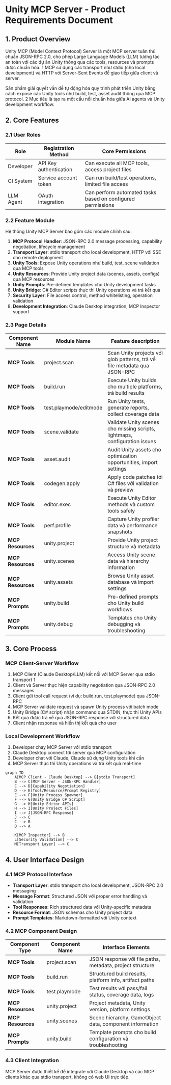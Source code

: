# Unity MCP Server - Product Requirements Document

## 1. Product Overview

Unity MCP (Model Context Protocol) Server là một MCP server tuân thủ chuẩn JSON-RPC 2.0, cho phép Large Language Models (LLM) tương tác an toàn với các dự án Unity thông qua các tools, resources và prompts được chuẩn hóa. <mcreference link="https://modelcontextprotocol.io/docs/concepts/transports" index="1">1</mcreference> MCP sử dụng các transport như stdio (cho local development) và HTTP với Server-Sent Events để giao tiếp giữa client và server.

Sản phẩm giải quyết vấn đề tự động hóa quy trình phát triển Unity bằng cách expose các Unity tools như build, test, asset audit thông qua MCP protocol. <mcreference link="https://modelcontextprotocol.io/docs/learn/architecture" index="2">2</mcreference> Mục tiêu là tạo ra một cầu nối chuẩn hóa giữa AI agents và Unity development workflow.

## 2. Core Features

### 2.1 User Roles

| Role | Registration Method | Core Permissions |
|------|---------------------|------------------|
| Developer | API Key authentication | Can execute all MCP tools, access project files |
| CI System | Service account token | Can run build/test operations, limited file access |
| LLM Agent | OAuth integration | Can perform automated tasks based on configured permissions |

### 2.2 Feature Module

Hệ thống Unity MCP Server bao gồm các module chính sau:

1. **MCP Protocol Handler**: JSON-RPC 2.0 message processing, capability negotiation, lifecycle management
2. **Transport Layer**: stdio transport cho local development, HTTP với SSE cho remote deployment
3. **Unity Tools**: Expose Unity operations như build, test, scene validation qua MCP tools
4. **Unity Resources**: Provide Unity project data (scenes, assets, configs) qua MCP resources
5. **Unity Prompts**: Pre-defined templates cho Unity development tasks
6. **Unity Bridge**: C# Editor scripts thực thi Unity operations và trả kết quả
7. **Security Layer**: File access control, method whitelisting, operation validation
8. **Development Integration**: Claude Desktop integration, MCP Inspector support

### 2.3 Page Details

| Component Name | Module Name | Feature description |
|----------------|-------------|---------------------|
| **MCP Tools** | project.scan | Scan Unity projects với glob patterns, trả về file metadata qua JSON-RPC |
| **MCP Tools** | build.run | Execute Unity builds cho multiple platforms, trả build results |
| **MCP Tools** | test.playmode/editmode | Run Unity tests, generate reports, collect coverage data |
| **MCP Tools** | scene.validate | Validate Unity scenes cho missing scripts, lightmaps, configuration issues |
| **MCP Tools** | asset.audit | Audit Unity assets cho optimization opportunities, import settings |
| **MCP Tools** | codegen.apply | Apply code patches tới C# files với validation và preview |
| **MCP Tools** | editor.exec | Execute Unity Editor methods và custom tools safely |
| **MCP Tools** | perf.profile | Capture Unity profiler data và performance snapshots |
| **MCP Resources** | unity.project | Provide Unity project structure và metadata |
| **MCP Resources** | unity.scenes | Access Unity scene data và hierarchy information |
| **MCP Resources** | unity.assets | Browse Unity asset database và import settings |
| **MCP Prompts** | unity.build | Pre-defined prompts cho Unity build workflows |
| **MCP Prompts** | unity.debug | Templates cho Unity debugging và troubleshooting |

## 3. Core Process

### MCP Client-Server Workflow
1. MCP Client (Claude Desktop/LLM) kết nối với MCP Server qua stdio transport <mcreference link="https://modelcontextprotocol.io/docs/concepts/transports" index="1">1</mcreference>
2. Client và Server thực hiện capability negotiation qua JSON-RPC 2.0 messages
3. Client gửi tool call request (ví dụ: build.run, test.playmode) qua JSON-RPC
4. MCP Server validate request và spawn Unity process với batch mode
5. Unity Bridge (C# script) nhận command qua STDIN, thực thi Unity APIs
6. Kết quả được trả về qua JSON-RPC response với structured data
7. Client nhận response và hiển thị kết quả cho user

### Local Development Workflow
1. Developer chạy MCP Server với stdio transport
2. Claude Desktop connect tới server qua MCP configuration
3. Developer chat với Claude, Claude sử dụng Unity tools khi cần
4. MCP Server thực thi Unity operations và trả kết quả real-time

```mermaid
graph TD
    A[MCP Client - Claude Desktop] --> B[stdio Transport]
    B --> C[MCP Server - JSON-RPC Handler]
    C --> D[Capability Negotiation]
    D --> E[Tool/Resource/Prompt Registry]
    E --> F[Unity Process Spawner]
    F --> G[Unity Bridge C# Script]
    G --> H[Unity Editor APIs]
    H --> I[Unity Project Files]
    I --> J[JSON-RPC Response]
    J --> C
    C --> B
    B --> A
    
    K[MCP Inspector] --> B
    L[Security Validation] --> C
    M[Transport Layer] --> C
```

## 4. User Interface Design

### 4.1 MCP Protocol Interface

- **Transport Layer**: stdio transport cho local development, JSON-RPC 2.0 messaging
- **Message Format**: Structured JSON với proper error handling và validation
- **Tool Responses**: Rich structured data với Unity-specific metadata
- **Resource Format**: JSON schemas cho Unity project data
- **Prompt Templates**: Markdown-formatted với Unity context

### 4.2 MCP Component Design

| Component Type | Component Name | Interface Elements |
|----------------|----------------|--------------------|  
| **MCP Tools** | project.scan | JSON response với file paths, metadata, project structure |
| **MCP Tools** | build.run | Structured build results, platform info, artifact paths |
| **MCP Tools** | test.playmode | Test results với pass/fail status, coverage data, logs |
| **MCP Resources** | unity.project | Project metadata, Unity version, platform settings |
| **MCP Resources** | unity.scenes | Scene hierarchy, GameObject data, component information |
| **MCP Prompts** | unity.build | Template prompts cho build configuration và troubleshooting |

### 4.3 Client Integration

MCP Server được thiết kế để integrate với Claude Desktop và các MCP clients khác qua stdio transport, không có web UI trực tiếp.